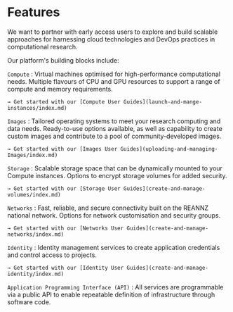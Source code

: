 # Features

We want to partner with early access users to explore and build scalable approaches for harnessing cloud technologies and DevOps practices in computational research.

Our platform's building blocks include:

`Compute`
:   Virtual machines optimised for high-performance computational needs. Multiple flavours of CPU and GPU resources to support a range of compute and memory requirements.

    → Get started with our [Compute User Guides](launch-and-mange-instances/index.md)

`Images`
:   Tailored operating systems to meet your research computing and data needs. Ready-to-use options available, as well as capability to create custom images and contribute to a pool of community-developed images.

    → Get started with our [Images User Guides](uploading-and-managing-Images/index.md)

`Storage`
:   Scalable storage space that can be dynamically mounted to your Compute instances. Options to encrypt storage volumes for added security.

    → Get started with our [Storage User Guides](create-and-manage-volumes/index.md)

`Networks`
:   Fast, reliable, and secure connectivity built on the REANNZ national network. Options for network customisation and security groups.

    → Get started with our [Networks User Guides](create-and-manage-networks/index.md)

`Identity`
:   Identity management services to create application credentials and control access to projects.

    → Get started with our [Identity User Guides](create-and-manage-identity/index.md)

`Application Programming Interface (API)`
:   All services are programmable via a public API to enable repeatable definition of infrastructure through software code.


